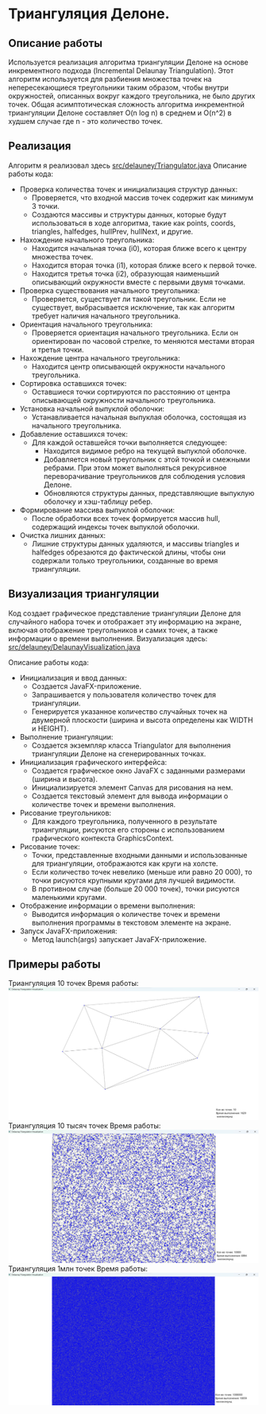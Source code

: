 #  Триангуляция Делоне.

## Описание работы
Используется реализация алгоритма триангуляции Делоне на основе инкрементного подхода (Incremental Delaunay Triangulation). Этот алгоритм используется для разбиения множества точек на непересекающиеся треугольники таким образом, чтобы внутри окружностей, описанных вокруг каждого треугольника, не было других точек.
Общая асимптотическая сложность алгоритма инкрементной триангуляции Делоне составляет O(n log n) в среднем и O(n^2) в худшем случае где n - это количество точек.

## Реализация
Алгоритм я реализовал здесь
[src/delauney/Triangulator.java](https://github.com/Rame7407/DelaunayTriangulation/blob/master/src/delauney/Triangulator.java)
Описание работы кода:
* Проверка количества точек и инициализация структур данных:
  * Проверяется, что входной массив точек содержит как минимум 3 точки.
  * Создаются массивы и структуры данных, которые будут использоваться в ходе       алгоритма, такие как points, coords, triangles, halfedges, hullPrev, hullNext, и другие.
* Нахождение начального треугольника:
  * Находится начальная точка (i0), которая ближе всего к центру множества точек.
  * Находится вторая точка (i1), которая ближе всего к первой точке.
  * Находится третья точка (i2), образующая наименьший описывающий окружности вместе с первыми двумя точками.
* Проверка существования начального треугольника:
  * Проверяется, существует ли такой треугольник. Если не существует, выбрасывается исключение, так как алгоритм требует наличия начального треугольника.
* Ориентация начального треугольника:
  * Проверяется ориентация начального треугольника. Если он ориентирован по часовой стрелке, то меняются местами вторая и третья точки.
* Нахождение центра начального треугольника:
  * Находится центр описывающей окружности начального треугольника.
* Сортировка оставшихся точек:
  * Оставшиеся точки сортируются по расстоянию от центра описывающей окружности начального треугольника.
* Установка начальной выпуклой оболочки:
  * Устанавливается начальная выпуклая оболочка, состоящая из начального треугольника.
* Добавление оставшихся точек:
  * Для каждой оставшейся точки выполняется следующее:
    * Находится видимое ребро на текущей выпуклой оболочке.
    * Добавляется новый треугольник с этой точкой и смежными ребрами. При этом может выполняться рекурсивное переворачивание треугольников для соблюдения условия Делоне.
    * Обновляются структуры данных, представляющие выпуклую оболочку и хэш-таблицу ребер.
* Формирование массива выпуклой оболочки:
  * После обработки всех точек формируется массив hull, содержащий индексы точек выпуклой оболочки.
* Очистка лишних данных:
  * Лишние структуры данных удаляются, и массивы triangles и halfedges обрезаются до фактической длины, чтобы они содержали только треугольники, созданные во время триангуляции.

## Визуализация триангуляции
Код создает графическое представление триангуляции Делоне для случайного набора точек и отображает эту информацию на экране, включая отображение треугольников и самих точек, а также информации о времени выполнения.
Визуализация здесь:
[src/delauney/DelaunayVisualization.java](https://github.com/Rame7407/DelaunayTriangulation/blob/master/src/delauney/DelaunayVisualization.java)

Описание работы кода:
* Инициализация и ввод данных:
  * Создается JavaFX-приложение.
  * Запрашивается у пользователя количество точек для триангуляции.
  * Генерируется указанное количество случайных точек на двумерной плоскости (ширина и высота определены как WIDTH и HEIGHT).
* Выполнение триангуляции:
  * Создается экземпляр класса Triangulator для выполнения триангуляции Делоне на сгенерированных точках.
* Инициализация графического интерфейса:
  * Создается графическое окно JavaFX с заданными размерами (ширина и высота).
  * Инициализируется элемент Canvas для рисования на нем.
  * Создается текстовый элемент для вывода информации о количестве точек и времени выполнения.
* Рисование треугольников:
  * Для каждого треугольника, полученного в результате триангуляции, рисуются его стороны с использованием графического контекста GraphicsContext.
* Рисование точек:
  * Точки, представленные входными данными и использованные для триангуляции, отображаются как круги на холсте.
  * Если количество точек невелико (меньше или равно 20 000), то точки рисуются крупными кругами для лучшей видимости.
  * В противном случае (больше 20 000 точек), точки рисуются маленькими кругами.
* Отображение информации о времени выполнения:
  * Выводится информация о количестве точек и времени выполнения программы в текстовом элементе на экране.
* Запуск JavaFX-приложения:
  * Метод launch(args) запускает JavaFX-приложение.

## Примеры работы
Триангуляция 10 точек 
Время работы:
![Example 1](src/examples/10.png "Title")
Триангуляция 10 тысяч точек
Время работы:
![Example 2](src/examples/10000.png "Title")
Триангуляция 1млн точек
Время работы:
![Example 2](src/examples/1000000.png "Title")
